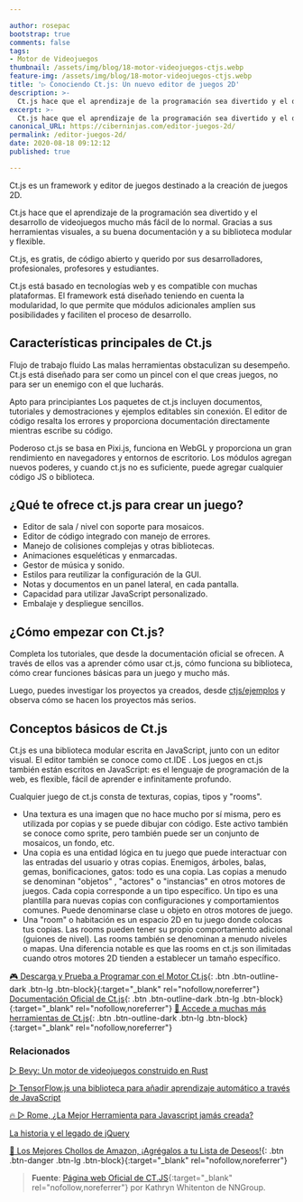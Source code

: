 ```yaml
---

author: rosepac
bootstrap: true
comments: false
tags:
- Motor de Videojuegos
thumbnail: /assets/img/blog/18-motor-videojuegos-ctjs.webp
feature-img: /assets/img/blog/18-motor-videojuegos-ctjs.webp
title: '▷ Conociendo Ct.js: Un nuevo editor de juegos 2D'
description: >-
  Ct.js hace que el aprendizaje de la programación sea divertido y el desarrollo de juegos fácil gracias a sus herramientas visuales, buenos documentos y una biblioteca modular y flexible.
excerpt: >-
  Ct.js hace que el aprendizaje de la programación sea divertido y el desarrollo de juegos fácil gracias a sus herramientas visuales, buenos documentos y una biblioteca modular y flexible.
canonical_URL: https://ciberninjas.com/editor-juegos-2d/
permalink: /editor-juegos-2d/
date: 2020-08-18 09:12:12
published: true

---
```


Ct.js es un framework y editor de juegos destinado a la creación de juegos 2D.

Ct.js hace que el aprendizaje de la programación sea divertido y el desarrollo de videojuegos mucho más fácil de lo normal. Gracias a sus herramientas visuales, a su buena documentación y a su biblioteca modular y flexible.

Ct.js, es gratis, de código abierto y querido por sus desarrolladores, profesionales, profesores y estudiantes.

Ct.js está basado en tecnologías web y es compatible con muchas plataformas. El framework está diseñado teniendo en cuenta la modularidad, lo que permite que módulos adicionales amplíen sus posibilidades y faciliten el proceso de desarrollo.

## **Características principales de Ct.js**

Flujo de trabajo fluido
Las malas herramientas obstaculizan su desempeño. Ct.js está diseñado para ser como un pincel con el que creas juegos, no para ser un enemigo con el que lucharás.

Apto para principiantes
Los paquetes de ct.js incluyen documentos, tutoriales y demostraciones y ejemplos editables sin conexión. El editor de código resalta los errores y proporciona documentación directamente mientras escribe su código.

Poderoso
ct.js se basa en Pixi.js, funciona en WebGL y proporciona un gran rendimiento en navegadores y entornos de escritorio. Los módulos agregan nuevos poderes, y cuando ct.js no es suficiente, puede agregar cualquier código JS o biblioteca.

## **¿Qué te ofrece ct.js para crear un juego?**

- Editor de sala / nivel con soporte para mosaicos.
- Editor de código integrado con manejo de errores.
- Manejo de colisiones complejas y otras bibliotecas.
- Animaciones esqueléticas y enmarcadas.
- Gestor de música y sonido.
- Estilos para reutilizar la configuración de la GUI.
- Notas y documentos en un panel lateral, en cada pantalla.
- Capacidad para utilizar JavaScript personalizado.
- Embalaje y despliegue sencillos.

## **¿Cómo empezar con Ct.js?**

Completa los tutoriales, que desde la documentación oficial se ofrecen. A través de ellos vas a aprender cómo usar ct.js, cómo funciona su biblioteca, cómo crear funciones básicas para un juego y mucho más.

Luego, puedes investigar los proyectos ya creados, desde [ctjs/ejemplos](https://ctjs.rocks/madewithctjs/) y observa cómo se hacen los proyectos más serios.

## **Conceptos básicos de Ct.js**

Ct.js es una biblioteca modular escrita en JavaScript, junto con un editor visual. El editor también se conoce como ct.IDE . Los juegos en ct.js también están escritos en JavaScript: es el lenguaje de programación de la web, es flexible, fácil de aprender e infinitamente profundo.

Cualquier juego de ct.js consta de texturas, copias, tipos y "rooms".

- Una textura es una imagen que no hace mucho por sí misma, pero es utilizada por copias y se puede dibujar con código. Este activo también se conoce como sprite, pero también puede ser un conjunto de mosaicos, un fondo, etc.
- Una copia es una entidad lógica en tu juego que puede interactuar con las entradas del usuario y otras copias. Enemigos, árboles, balas, gemas, bonificaciones, gatos: todo es una copia. Las copias a menudo se denominan "objetos" , "actores" o "instancias" en otros motores de juegos.
Cada copia corresponde a un tipo específico. Un tipo es una plantilla para nuevas copias con configuraciones y comportamientos comunes. Puede denominarse clase u objeto en otros motores de juego.
- Una "room" o habitación es un espacio 2D en tu juego donde colocas tus copias. Las rooms pueden tener su propio comportamiento adicional (guiones de nivel). Las rooms también se denominan a menudo niveles o mapas. Una diferencia notable es que las rooms en ct.js son ilimitadas cuando otros motores 2D tienden a establecer un tamaño específico.



[🎮 Descarga y Prueba a Programar con el Motor Ct.js](https://ctjs.rocks/){: .btn .btn-outline-dark .btn-lg .btn-block}{:target="_blank" rel="nofollow,noreferrer"}
[Documentación Oficial de Ct.js](https://docs.ctjs.rocks/){: .btn .btn-outline-dark .btn-lg .btn-block}{:target="_blank" rel="nofollow,noreferrer"}
[🧰 Accede a muchas más herramientas de Ct.js](https://github.com/ct-js/ct-js#support-ctjs-on-product-hunting-sites){: .btn .btn-outline-dark .btn-lg .btn-block}{:target="_blank" rel="nofollow,noreferrer"}
<!-- https://ctjs.rocks/ , https://news.ycombinator.com/item?id=24176655 -->

### **Relacionados** <!-- omit in toc -->

[ ▷ Bevy: Un motor de videojuegos construido en Rust](https://ciberninjas.com/bevy-motor-videojuegos-rust/)

[▷ TensorFlow.js una biblioteca para añadir aprendizaje automático a través de JavaScript](https://ciberninjas.com/tensorflow-javascript/)

[🔥 ▷ Rome, ¿La Mejor Herramienta para Javascript jamás creada?](https://ciberninjas.com/roma-herramienta-javascript/)

[La historia y el legado de jQuery](https://ciberninjas.com/la-historia-y-el-legado-de-jquery/)

[🛒 Los Mejores Chollos de Amazon, ¡Agrégalos a tu Lista de Deseos!](https://www.amazon.es/shop/cibercursos "Los Mejores Chollos de Amazon, Ofertas Flash, Black Monday y Amazon Prime Day"){: .btn .btn-danger .btn-lg .btn-block}{:target="_blank" rel="nofollow,noreferrer"}

> **Fuente**: [Página web Oficial de CT.JS](https://ctjs.rocks/){:target="_blank" rel="nofollow,noreferrer"} por Kathryn Whitenton de NNGroup.